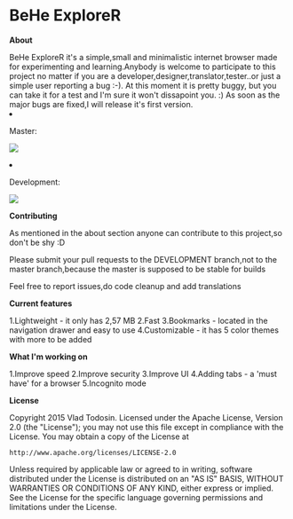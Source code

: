# BeHe ExploreR
<p><b>About</b></p>
BeHe ExploreR it's a simple,small and minimalistic internet browser made for experimenting and learning.Anybody is welcome to participate
to this project no matter if you are a developer,designer,translator,tester..or just a simple user reporting a bug :-).
At this moment it is pretty buggy, but you can take it for a test and I'm sure it won't dissapoint you. :)
As soon as the major bugs are fixed,I will release it's first version.

<li><p>Master:</li></p>
<p><img src="https://travis-ci.org/VladThodo/behe-explorer.svg?branch=master"/></p>
<li><p>Development:</p></li>
<img src="https://travis-ci.org/VladThodo/behe-explorer.svg?branch=development"/>
<p><b>Contributing</b></p>
  <p>As mentioned in the about section anyone can contribute to this project,so don't be shy :D </p>
  <p>Please submit your pull requests to the DEVELOPMENT branch,not to the master branch,because the master is supposed to be      stable for builds</p>
  <p>Feel free to report issues,do code cleanup and add translations</p>
<p><b>Current features</b></p>
  1.Lightweight - it only has 2,57 MB
  2.Fast 
  3.Bookmarks - located in the navigation drawer and easy to use
  4.Customizable - it has  5 color themes with more to be added
<p><b>What I'm working on </b></p>
  1.Improve speed
  2.Improve security
  3.Improve UI
  4.Adding tabs - a 'must have' for a browser
  5.Incognito mode
<p><b>License</b><p>
Copyright 2015 Vlad Todosin.
Licensed under the Apache License, Version 2.0 (the "License");
you may not use this file except in compliance with the License.
You may obtain a copy of the License at

    http://www.apache.org/licenses/LICENSE-2.0

Unless required by applicable law or agreed to in writing, software
distributed under the License is distributed on an "AS IS" BASIS,
WITHOUT WARRANTIES OR CONDITIONS OF ANY KIND, either express or implied.
See the License for the specific language governing permissions and
limitations under the License.
  
